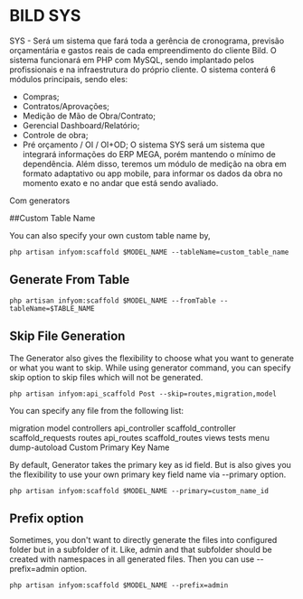 # BILD SYS

SYS - Será um sistema que fará toda a gerência de cronograma, previsão orçamentária e gastos reais de cada empreendimento do cliente Bild.
O sistema funcionará em PHP com MySQL, sendo implantado pelos profissionais e na infraestrutura do próprio cliente.
O sistema conterá 6 módulos principais, sendo eles:
* Compras;
* Contratos/Aprovações;
* Medição de Mão de Obra/Contrato;
* Gerencial Dashboard/Relatório;
* Controle de obra;
* Pré orçamento / OI / OI+OD;
O sistema SYS será um sistema que integrará informações do ERP MEGA, porém mantendo o mínimo de dependência. Além disso, teremos um módulo de medição na obra em formato adaptativo ou app mobile, para informar os dados da obra no momento exato e no andar que está sendo avaliado.




Com generators

##Custom Table Name

You can also specify your own custom table name by,


```
php artisan infyom:scaffold $MODEL_NAME --tableName=custom_table_name
```

## Generate From Table

```
php artisan infyom:scaffold $MODEL_NAME --fromTable --tableName=$TABLE_NAME
```

## Skip File Generation

The Generator also gives the flexibility to choose what you want to generate or what you want to skip. While using generator command, you can specify skip option to skip files which will not be generated.


```
php artisan infyom:api_scaffold Post --skip=routes,migration,model
```
You can specify any file from the following list:

migration
model
controllers
api_controller
scaffold_controller
scaffold_requests
routes
api_routes
scaffold_routes
views
tests
menu
dump-autoload
Custom Primary Key Name

By default, Generator takes the primary key as id field. But is also gives you the flexibility to use your own primary key field name via --primary option.


```
php artisan infyom:scaffold $MODEL_NAME --primary=custom_name_id
```

## Prefix option

Sometimes, you don't want to directly generate the files into configured folder but in a subfolder of it. Like, admin and that subfolder should be created with namespaces in all generated files. Then you can use --prefix=admin option.


```
php artisan infyom:scaffold $MODEL_NAME --prefix=admin
```